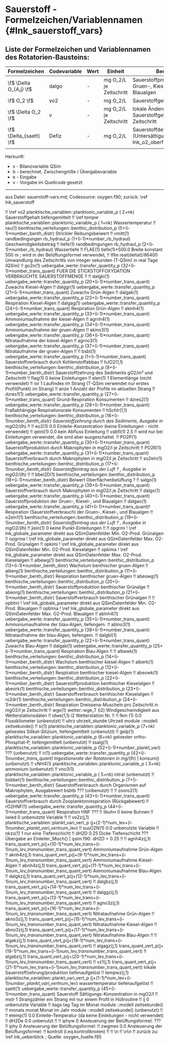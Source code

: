 Sauerstoff - Formelzeichen/Variablennamen {#lnk_sauerstoff_vars}
=========================================

## Liste der Formelzeichen und Variablennamen des Rotatorien-Bausteins: ##

| Formelzeichen               | Codevariable  | Wert  | Einheit           | Bedeutung                                         | Herkunft |
| --------------------------- | ------------- | ----- | ----------------- | --------------------------------------------------| -------- |
| \f$ \Delta O_{A,j} \f$ | dalgo | - | mg O_2/L je Zeitschritt | Sauerstoffproduktion der Gruen-, Kiesel-, und Blaualgen  | b (?) |
| \f$ O_2 \f$            | vo2   | - | mg O_2/L                |  Sauerstoffgehalt                                        | e, b |
| \f$ \Delta O_2 \f$     | v     | - | mg O_2/L je Zeitschritt | lokale Änderung des Sauerstoffgehalts pro Zeitschritt    | b     |
| \f$ \Delta_{saett} \f$ | Defiz | - | mg O_2/L                | Sauerstoffdefizit (Untersättigung) siehe \ref lnk_o2_oberflaechenaustausch    |       |
|           |   |       |   |     |       |





Herkunft:
+ x - Bilanzvariable QSim
+ b - berechnet, Zwischengröße / Übergabevariable
+ e - Eingabe
+ v - Vorgabe im Quellcode gesetzt

<hr>
aus Datei: sauerstoff-vars.md; Codesource: oxygen.f90; 
zurück: \ref lnk_sauerstoff

<!-- alte Var-Tabelle -->

!! <tr><td> \ref vo2 	</td><td> planktische_variablen::planktonic_variable_p ( 2+nk) </td><td> Sauerstoffgehalt tiefengemittelt </td></tr>
!! <tr><td> \ref tempw  </td><td>  planktische_variablen::planktonic_variable_p ( 1+nk)  </td><td> Wassertemperatur </td></tr>
!! <tr><td>  rau(1) </td><td>  benthische_verteilungen::benthic_distribution_p (5+(i-1)*number_benth_distr) </td><td> Strickler Reibungsbeiwert </td></tr>
!! <tr><td>  vmitt(1)  </td><td>  randbedingungen rb_hydraul_p (1+(i-1)*number_rb_hydraul) </td><td> Geschwindigkeitsbetrag </td></tr>
!! <tr><td>  tiefe(1)  </td><td>  randbedingungen rb_hydraul_p (2+(i-1)*number_rb_hydraul) </td><td> Wassertiefe </td></tr>
!! <tr><td>  FLAE(1) </td><td> tiefe(1)*500.0 </td><td>  Breite konstant 500 m ; wird in der Belüftungsformel verwendet,  </td></tr>
!! <tr><td>  tflie  </td><td>  real(deltat)/86400 </td><td> Umwandlung des Zeitschritts von integer sekunden (T-QSim) in real Tage (QSim) </td></tr>
!! <tr><td>  go2n(1)  </td><td>  uebergabe_werte::transfer_quantity_p (32+(i-1)*number_trans_quant) </td><td> FUER DIE STICKSTOFFOXYDATION VERBRAUCHTE SAUERSTOFFMENGE </td></tr>
!! <tr><td>   </td><td>  </td><td>  </td></tr>
!! <tr><td> dalgki(1)  </td><td>  uebergabe_werte::transfer_quantity_p (20+(i-1)*number_trans_quant) </td><td> Zuwachs Kiesel-Algen </td></tr>
!! <tr><td>  dalggr(1)  </td><td>  uebergabe_werte::transfer_quantity_p (21+(i-1)*number_trans_quant) </td><td> Zuwachs Grün-Algen </td></tr>
!! <tr><td>  dalgak(1)  </td><td>  uebergabe_werte::transfer_quantity_p (23+(i-1)*number_trans_quant) </td><td> Respiration Kiesel-Algen </td></tr>
!! <tr><td>  dalgag(1)  </td><td>  uebergabe_werte::transfer_quantity_p (24+(i-1)*number_trans_quant) </td><td> Respiration Grün-Algen </td></tr>
!! <tr><td>  akinh4(1)  </td><td>  uebergabe_werte::transfer_quantity_p (33+(i-1)*number_trans_quant) </td><td> Ammoniumaufnahme der kiesel-Algen </td></tr>
!! <tr><td>  agrnh4(1)  </td><td>  uebergabe_werte::transfer_quantity_p (34+(i-1)*number_trans_quant) </td><td> Ammoniumaufnahme der gruen-Algen </td></tr>
!! <tr><td>  akino3(1)  </td><td>  uebergabe_werte::transfer_quantity_p (36+(i-1)*number_trans_quant) </td><td> Nitrataufnahme der kiesel-Algen </td></tr>
!! <tr><td>  agrno3(1)  </td><td>  uebergabe_werte::transfer_quantity_p (37+(i-1)*number_trans_quant) </td><td> Nitrataufnahme der gruen-Algen </td></tr>
!! <tr><td>   </td><td>  </td><td>  </td></tr>
!! <tr><td> bsbt(1)  </td><td>  uebergabe_werte::transfer_quantity_p (1+(i-1)*number_trans_quant) </td><td> Sauerstoffverbrauch durch Kohlenstoffabbau </td></tr>
!! <tr><td>  hJO2(1,1)  </td><td>  benthische_verteilungen::benthic_distribution_p (8+(i-1)*number_benth_distr) </td><td> Sauerstoffzehrung des Sediments gO2/m² und Zeitschritt </td></tr>
!! <tr><td>  flag(1) </td><td> 0         </td><td> keine Einleitungen </td></tr>
!! <tr><td>  elen(1) </td><td> 1         </td><td> Elementlänge (nicht verwendet) </td></tr>
!! <tr><td>  ior </td><td> 1             </td><td> Laufindex im Strang (T-QSim verwendet nur erstes Profil(Punkt) im Strang) </td></tr>
!! <tr><td>  anze </td><td> 1            </td><td> Anzahl der Profile im aktuellen Strang </td></tr>
!! <tr><td>  dzres1(1)  </td><td>  uebergabe_werte::transfer_quantity_p (27+(i-1)*number_trans_quant) </td><td> Grund-Respiration Konsumenten </td></tr>
!! <tr><td>  dzres2(1)  </td><td>  uebergabe_werte::transfer_quantity_p (28+(i-1)*number_trans_quant) </td><td> Fraßabhängige Respirationsrate Konsumenten </td></tr>
!! <tr><td>  hSchlr(1,1)  </td><td>  benthische_verteilungen::benthic_distribution_p (16+(i-1)*number_benth_distr) </td><td> Sauerstoffzehrung durch das Sediments, Ausgabe in mgO2/(l*h)  </td></tr>
!! <tr><td>   </td><td>  </td><td>  </td></tr>
!! <tr><td> eo2(1) </td><td> 0.0         </td><td> Einleite-Konzentration (keine Einleitungen - nicht verwendet) </td></tr>
!! <tr><td>  qeinl(1) </td><td> 0.0       </td><td> kein Abfluss Einleitung </td></tr>
!! <tr><td>  vabfl(1)  </td><td>  2.5 !! wird nur bei Einleitungen verwendet, die sind aber ausgeschaltet. </td></tr>
!! <tr><td>  PO2P(1)  </td><td>  uebergabe_werte::transfer_quantity_p (30+(i-1)*number_trans_quant) </td><td> Sauerstoffproduktion durch Makrophyten in mgO2/l je Zeitschritt </td></tr>
!! <tr><td>  PO2R(1)  </td><td>  uebergabe_werte::transfer_quantity_p (31+(i-1)*number_trans_quant) </td><td> Sauerstoffverbrauch durch Makrophyten in mgO2/l je Zeitschritt </td></tr>
!! <tr><td>  so2ein(1)  </td><td>  benthische_verteilungen::benthic_distribution_p (17+(i-1)*number_benth_distr) </td><td> Sauerstoffeintrag aus der Luft ? , Ausgabe in mgO2/(l*h)  </td></tr>
!! <tr><td>   </td><td>  </td><td>  </td></tr> </td></tr>
!! <tr><td>  bbei2D(1)  </td><td>  benthische_verteilungen::benthic_distribution_p (18+(i-1)*number_benth_distr) </td><td> Beiwert Oberflächenbelüftung ?  </td></tr>
!! <tr><td>  salgo(1)  </td><td>  uebergabe_werte::transfer_quantity_p (39+(i-1)*number_trans_quant) </td><td> Sauerstoffverbrauch durch Makrophyten in mgO2/l je Zeitschritt </td></tr>
!! <tr><td>  dalgo(1)  </td><td>  uebergabe_werte::transfer_quantity_p (40+(i-1)*number_trans_quant) </td><td> Sauerstoffproduktion der Gruen-, Kiesel-, und Blaualgen </td></tr>
!! <tr><td>  dalgao(1)  </td><td>  uebergabe_werte::transfer_quantity_p (41+(i-1)*number_trans_quant)! Respiration (Sauerstoffverbrauch) der Gruen-, Kiesel-, und Blaualgen </td></tr>
!! <tr><td>  o2ein1(1)  </td><td>  benthische_verteilungen::benthic_distribution_p (19+(i-1)*number_benth_distr) </td><td> Sauerstoffeintrag aus der Luft ? , Ausgabe in mgO2/(l*h)  </td></tr>
!! <tr><td>   jiein(1) </td><td> 0        </td><td> keine Punkt-Einleitungen </td></tr>
!! <tr><td>   </td><td>  </td><td>  </td></tr>
!! <tr><td> opgrmi  </td><td> ! \ref lnk_globale_parameter direkt aus QSimDatenfelder </td><td> Min. O2-Prod. Grünalgen </td></tr>
!! <tr><td>  opgrma  </td><td> ! \ref lnk_globale_parameter direkt aus QSimDatenfelder  </td><td> Max. O2-Prod. Grünalgen </td></tr>
!! <tr><td>  opkimi  </td><td> ! \ref lnk_globale_parameter direkt aus QSimDatenfelder  </td><td> Min. O2-Prod. Kieselalgen </td></tr>
!! <tr><td>  opkima  </td><td> ! \ref lnk_globale_parameter direkt aus QSimDatenfelder  </td><td> Max. O2-Prod. Kieselalgen </td></tr>
!! <tr><td>  albewg(1)  </td><td>  benthische_verteilungen::benthic_distribution_p (13+(i-1)*number_benth_distr) </td><td> Wachstum benthischer gruen-Algen </td></tr>
!! <tr><td>  alberg(1)  </td><td>  benthische_verteilungen::benthic_distribution_p (11+(i-1)*number_benth_distr) </td><td> Respiration benthischer gruen-Algen </td></tr>
!! <tr><td>  abeowg(1)  </td><td>  benthische_verteilungen::benthic_distribution_p (20+(i-1)*number_benth_distr) </td><td> Sauerstoffproduktion benthischer Grünalge </td></tr>
!! <tr><td>  abeorg(1)  </td><td>  benthische_verteilungen::benthic_distribution_p (21+(i-1)*number_benth_distr) </td><td> Sauerstoffverbrauch benthischer Grünalgen </td></tr>
!! <tr><td>   </td><td>  </td><td>  </td></tr>
!! <tr><td> opblmi  </td><td> ! \ref lnk_globale_parameter direkt aus QSimDatenfelder  </td><td> Min. O2-Prod. Blaualgen </td></tr>
!! <tr><td>  opblma  </td><td> ! \ref lnk_globale_parameter direkt aus QSimDatenfelder  </td><td> Max. O2-Prod. Blaualgen </td></tr>
!! <tr><td>  ablnh4(1)  </td><td>  uebergabe_werte::transfer_quantity_p (35+(i-1)*number_trans_quant) </td><td> Ammoniumaufnahme der blau-Algen, tiefengem. </td></tr>
!! <tr><td>  ablno3(1)  </td><td>  uebergabe_werte::transfer_quantity_p (38+(i-1)*number_trans_quant) </td><td> Nitrataufnahme der blau-Algen, tiefengem. </td></tr>
!! <tr><td>  dalgbl(1)  </td><td>  uebergabe_werte::transfer_quantity_p (22+(i-1)*number_trans_quant) </td><td> Zuwachs Blau-Algen </td></tr>
!! <tr><td>  dalgab(1)  </td><td>  uebergabe_werte::transfer_quantity_p (25+(i-1)*number_trans_quant) </td><td> Respiration Blau-Algen </td></tr>
!! <tr><td>   </td><td>  </td><td>  </td></tr>
!! <tr><td> albewk(1)  </td><td>  benthische_verteilungen::benthic_distribution_p (14+(i-1)*number_benth_distr) </td><td> Wachstum benthischer kiesel-Algen </td></tr>
!! <tr><td>  alberk(1)  </td><td>  benthische_verteilungen::benthic_distribution_p (12+(i-1)*number_benth_distr) </td><td> Respiration benthischer kiesel-Algen </td></tr>
!! <tr><td>  abeowk(1)  </td><td>  benthische_verteilungen::benthic_distribution_p (22+(i-1)*number_benth_distr) </td><td> Sauerstoffproduktion benthischer Kieselalgen </td></tr>
!! <tr><td>  abeork(1)  </td><td>  benthische_verteilungen::benthic_distribution_p (23+(i-1)*number_benth_distr) </td><td> Sauerstoffverbrauch benthischer Kieselalgen </td></tr>
!! <tr><td>  ro2dr(1)  </td><td>  benthische_verteilungen::benthic_distribution_p (24+(i-1)*number_benth_distr) </td><td> Respiration Dreissena-Muscheln pro Zeitschritt in mgO2/l je Zeitschritt </td></tr>
!! <tr><td>  wge(1) </td><td> wetter::wge_T (i2)   </td><td> Windgeschwindigkeit  aus Wetterstationsdaten </td></tr>
!! <tr><td>  idwe(1,1) </td><td>  i2  </td><td> Wetterstation Nr. </td></tr>
!! <tr><td>   </td><td>  </td><td>  </td></tr>
!! <tr><td> fkm (1) </td><td> 0.0  </td><td> Flusskilometer (unbenutzt) </td></tr>
!! <tr><td>  uhrz </td><td> uhrzeit_stunde </td><td> Uhrzeit module ::modell zeitsekunde()  </td></tr>
!! <tr><td>  si(1)  </td><td>  planktische_variablen::planktonic_variable_p (7+nk) </td><td> geloestes Silikat-Silizium, tiefengemittelt (unbenutzt)  </td></tr>
!! <tr><td>  gelp(1)  </td><td>  planktische_variablen::planktonic_variable_p (6+nk) </td><td> geloester ortho-Phosphat-P, tiefengemittelt (unbenutzt) </td></tr>
!! <tr><td>  ssalg(1)  </td><td>  planktische_variablen::planktonic_variable_p (52+(i-1)*number_plankt_vari) </td><td> ??? (unbenutzt) </td></tr>
!! <tr><td>  ir(1)  </td><td>  uebergabe_werte::transfer_quantity_p (42+(i-1)*number_trans_quant) </td><td> Ingestionsrate der Rotatorien in mg/(l*h) | konsum() (unbenutzt) </td></tr>
!! <tr><td>  vNH4(1)  </td><td>  planktische_variablen::planktonic_variable_p ( 3+nk)  </td><td> ammonium (unbenutzt) </td></tr>
!! <tr><td>  vno3(1)  </td><td>  planktische_variablen::planktonic_variable_p ( 5+nk)  </td><td> nitrat (unbenutzt) </td></tr>
!! <tr><td>  bsbbet(1)  </td><td>  benthische_verteilungen::benthic_distribution_p (7+(i-1)*number_benth_distr) </td><td> Sauerstoffverbrauch durch Organismen auf Makrophyten, Ausgabewert bsbtb ??? (unbenutzt) </td></tr>
!! <tr><td>   </td><td>  </td><td>  </td></tr>
!! <tr><td> zooro2(1)  </td><td>  uebergabe_werte::transfer_quantity_p (43+(i-1)*number_trans_quant) </td><td> Sauerstoffverbrauch durch Zooplanktonrespiration (Rückgabewert) </td></tr>
!! <tr><td>  rO2HNF(1)  </td><td>  uebergabe_werte::transfer_quantity_p (44+(i-1)*number_trans_quant) </td><td> Respiration HNF ??? </td></tr>
!! <tr><td>  ilbuhn </td><td> 0    </td><td> keine Buhnen </td></tr>
!! <tr><td>  iwied </td><td> 0 </td><td> unbenutzte Variable </td></tr>
!! <tr><td>   </td><td>  </td><td>  </td></tr>
!! <tr><td>    vo2z(j,1) </td><td> planktische_variablen::plankt_vari_vert_p (j+(2-1)*num_lev+(i-1)*number_plankt_vari_vert*num_lev) </td></tr>
!! <tr><td>  susO2N(1) </td><td>  0.0     </td><td> unbenutzte Variable </td></tr>
!! <tr><td>  nkzs(1) </td><td> 1 </td><td> nur eine Tiefenschicht </td></tr>
!! <tr><td>  dH2D  </td><td>  0.25 </td><td> Dicke Tiefenschicht ??? Übergabe an Einleiter_Misch() | qsim.f90: dH2D = 0.25 </td></tr>
!! <tr><td>   </td><td>  </td><td>  </td></tr>
!! <tr><td>    agnh4z(j,1)  </td><td>  trans_quant_vert_p(j+(10-1)*num_lev_trans+(i-1)*num_lev_trans*number_trans_quant_vert) </td><td> Ammoniumaufnahme Grün-Algen </td></tr>
!! <tr><td>     aknh4z(j,1)  </td><td>  trans_quant_vert_p(j+(9-1)*num_lev_trans+(i-1)*num_lev_trans*number_trans_quant_vert) </td><td> Ammoniumaufnahme Kiesel-Algen </td></tr>
!! <tr><td>     abnh4z(j,1)  </td><td>  trans_quant_vert_p(j+(11-1)*num_lev_trans+(i-1)*num_lev_trans*number_trans_quant_vert) </td><td> Ammoniumaufnahme Blau-Algen </td></tr>
!! <tr><td>     dalgkz(j,1)  </td><td>  trans_quant_vert_p(j+(12-1)*num_lev_trans+(i-1)*num_lev_trans*number_trans_quant_vert) </td><td>  </td></tr>
!! <tr><td>     dalgbz(j,1)  </td><td>  trans_quant_vert_p(j+(14-1)*num_lev_trans+(i-1)*num_lev_trans*number_trans_quant_vert) </td><td>  </td></tr>
!! <tr><td>     dalggz(j,1)  </td><td>  trans_quant_vert_p(j+(13-1)*num_lev_trans+(i-1)*num_lev_trans*number_trans_quant_vert) </td><td>  </td></tr>
!! <tr><td>     agno3z(j,1)  </td><td>  trans_quant_vert_p(j+(16-1)*num_lev_trans+(i-1)*num_lev_trans*number_trans_quant_vert) </td><td> Nitrataufnahme Grün-Algen </td></tr>
!! <tr><td>     akno3z(j,1)  </td><td>  trans_quant_vert_p(j+(15-1)*num_lev_trans+(i-1)*num_lev_trans*number_trans_quant_vert) </td><td> Nitrataufnahme Kiesel-Algen </td></tr>
!! <tr><td>     abno3z(j,1)  </td><td>  trans_quant_vert_p(j+(17-1)*num_lev_trans+(i-1)*num_lev_trans*number_trans_quant_vert) </td><td> Nitrataufnahme Blau-Algen </td></tr>
!! <tr><td>   </td><td>  </td><td>  </td></tr>
!! <tr><td>    algakz(j,1)  </td><td>  trans_quant_vert_p(j+(18-1)*num_lev_trans+(i-1)*num_lev_trans*number_trans_quant_vert) </td><td>  </td></tr>
!! <tr><td>     algagz(j,1)  </td><td>  trans_quant_vert_p(j+(19-1)*num_lev_trans+(i-1)*num_lev_trans*number_trans_quant_vert) </td><td>  </td></tr>
!! <tr><td>     algabz(j,1)  </td><td>  trans_quant_vert_p(j+(20-1)*num_lev_trans+(i-1)*num_lev_trans*number_trans_quant_vert) </td><td>  </td></tr>
!! <tr><td>     vz1(j,1)  </td><td>  trans_quant_vert_p(j+(21-1)*num_lev_trans+(i-1)*num_lev_trans*number_trans_quant_vert) </td><td> lokale Sauerstoffzehrung/produktion tiefenaufgelöst </td></tr>
!! <tr><td>     tempwz(j,1) </td><td>  planktische_variablen::plankt_vari_vert_p (j+(1-1)*num_lev+(i-1)*number_plankt_vari_vert*num_lev) </td><td> wassertemperatur tiefenaufgelöst </td></tr>
!! <tr><td>  saett(1)  </td><td>  uebergabe_werte::transfer_quantity_p (45+(i-1)*number_trans_quant) </td><td> Sauerstoff Sättigungs-Konzentration in mgO2/l  </td></tr>
!! <tr><td>  mstr </td><td> 1 </td><td> Strangzähler ein Strang mit nur einem Profil in Hüllroutine </td></tr>
!! <tr><td>  ij </td><td> 0 </td><td> unbenutzte Variable </td></tr>
!! <tr><td>  itags </td><td> tag </td><td> Tag im Monat module ::modell zeitsekunde() </td></tr>
!! <tr><td>  monats </td><td> monat </td><td> Monat im Jahr module ::modell zeitsekunde() (unbenutzt) </td></tr>
!! <tr><td>   </td><td>  </td><td>  </td></tr>
!! <tr><td> etemp(1) </td><td> 0.0  </td><td> Einleite-Temperatur (da keine Einleitungen - nicht verwendet) </td></tr>
!! <tr><td>  dH2De  </td><td> 0.0   </td><td> unbenutzt </td></tr>
!! <tr><td>   </td><td>  </td><td>  </td></tr>
!! <tr><td> iphyw  </td><td>  0 </td><td> Ansteuerung der Belüftungsformel: ??? </td></tr>
!! <tr><td>  iphy  </td><td>  0  </td><td> Ansteuerung der Belüftungsformel: </td></tr>
!! <tr><td>  zwgmes  </td><td>  0.0 </td><td> Ansteuerung der Belüftungsformel:  </td></tr>
!! <tr><td>  kontroll </td><td> (i.eq.kontrollknoten) </td><td>  </td></tr>
!! </table>
!! \n
!! \n\n
!! zurück zu: \ref lnk_ueberblick ; Quelle: oxygen_huelle.f95
